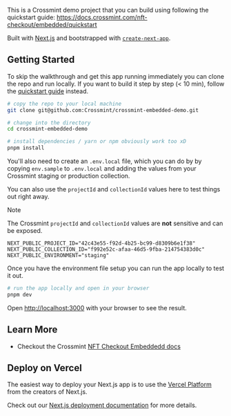 This is a Crossmint demo project that you can build using following the quickstart guide:
https://docs.crossmint.com/nft-checkout/embedded/quickstart

Built with [Next.js](https://nextjs.org/) and bootstrapped with [`create-next-app`](https://github.com/vercel/next.js/tree/canary/packages/create-next-app).

## Getting Started

To skip the walkthrough and get this app running immediately you can clone the repo and run locally. If you want to build it step by step (< 10 min), follow the [quickstart guide](https://docs.crossmint.com/nft-checkout/embedded/quickstart) instead.

```bash
# copy the repo to your local machine
git clone git@github.com:Crossmint/crossmint-embedded-demo.git

# change into the directory
cd crossmint-embedded-demo

# install dependencies / yarn or npm obviously work too xD
pnpm install
```

You'll also need to create an `.env.local` file, which you can do by by copying `env.sample` to `.env.local` and adding the values from your Crossmint staging or production collection.

You can also use the `projectId` and `collectionId` values here to test things out right away.

> [!NOTE]  
> The Crossmint `projectId` and `collectionId` values are **not** sensitive and can be exposed.

```shell
NEXT_PUBLIC_PROJECT_ID="42c43e55-f92d-4b25-bc99-d8309b6e1f38"
NEXT_PUBLIC_COLLECTION_ID="f992e52c-afaa-46d5-9fba-214754383d0c"
NEXT_PUBLIC_ENVIRONMENT="staging"
```

Once you have the environment file setup you can run the app locally to test it out.

```bash
# run the app locally and open in your browser
pnpm dev
```

Open [http://localhost:3000](http://localhost:3000) with your browser to see the result.

## Learn More

- Checkout the Crossmint [NFT Checkout Embeddedd docs](https://docs.crossmint.com/nft-checkout/embedded/overview)

## Deploy on Vercel

The easiest way to deploy your Next.js app is to use the [Vercel Platform](https://vercel.com/new?utm_medium=default-template&filter=next.js&utm_source=create-next-app&utm_campaign=create-next-app-readme) from the creators of Next.js.

Check out our [Next.js deployment documentation](https://nextjs.org/docs/deployment) for more details.
